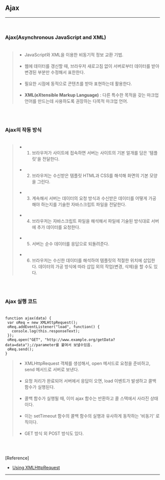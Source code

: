 Ajax
----

---

<br>

### Ajax(Asynchronous JavaScript and XML)<br><br>

> -	JavaScript와 XML을 이용한 비동기적 정보 교환 기법.<br><br>
> -	웹에 데이터를 갱신할 때, 브라우저 새로고침 없이 서버로부터 데이터를 받아 변경된 부분만 수정해서 표한한다.<br><br>
> -	필요한 시점에 동적으로 콘텐츠를 받아 표현하는데 활용한다.<br><br>
> -	**XML(eXtensible Markup Language)** : 다른 특수한 목적을 갖는 마크업 언어를 만드는데 사용하도록 권장하는 다목적 마크업 언어.

<br><br>

### Ajax의 작동 방식<br><br>

> -	1. 브라우저가 사이트에 접속하면 서버는 사이트의 기본 얼개를 담은 '템플릿'을 전달한다.<br><br>
> -	2. 브라우저는 수신받은 템플릿 HTML과 CSS를 해석해 화면의 기본 모양을 그린다.<br><br>
> -	3. 계속해서 서버는 데이터의 요청 방식과 수신받은 데이터를 어떻게 가공해야 하는지를 기술한 자바스크립트 파일을 전달한다.<br><br>
> -	4. 브라우저는 자바스크립트 파일을 해석해서 파일에 기술된 방식대로 서버에 추가 데이터를 요청한다.<br><br>
> -	5. 서버는 순수 데이터를 응답으로 되돌려준다.<br><br>
> -	6. 브라우저는 수신한 데이터를 해석하여 템플릿의 적절한 위치에 삽입한다. 데이터의 가공 방식에 따라 삽입 외의 작업(변경, 삭제)을 할 수도 있다.

<br><br>

### Ajax 실행 코드<br><br>

```
function ajax(data) {
 var oReq = new XMLHttpRequest();
 oReq.addEventListener("load", function() {
   console.log(this.responseText);
 });    
 oReq.open("GET", "http://www.example.org/getData?data=data");//parameter를 붙여서 보낼수있음.
 oReq.send();
}
```

> -	XMLHttpRequest 객체를 생성해서, open 메서드로 요청을 준비하고, send 메서드로 서버로 보낸다.<br><br>
> -	요청 처리가 완료되어 서버에서 응답이 오면, load 이벤트가 발생하고 콜백 함수가 실행된다.<br><br>
> -	콜백 함수가 실행될 때, 이미 ajax 함수는 반환하고 콜 스택에서 사라진 상태이다.<br><br>
> -	이는 setTimeout 함수의 콜백 함수의 실행과 유사하게 동작하는 '비동기' 로직이다.<br><br>
> -	GET 방식 외 POST 방식도 있다.

<br><br>

[Reference]

-	[Using XMLHttpRequest](https://developer.mozilla.org/en-US/docs/Web/API/XMLHttpRequest/Using_XMLHttpRequest)

---
